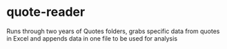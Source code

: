 # quote-reader
Runs through two years of Quotes folders, grabs specific data from quotes in Excel and appends data in one file to be used for analysis
